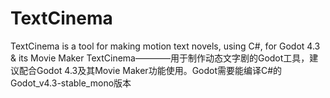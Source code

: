 # TextCinema
TextCinema is a tool for making motion text novels, using C#, for Godot 4.3 & its Movie Maker
TextCinema————用于制作动态文字剧的Godot工具，建议配合Godot 4.3及其Movie Maker功能使用。Godot需要能编译C#的Godot_v4.3-stable_mono版本
